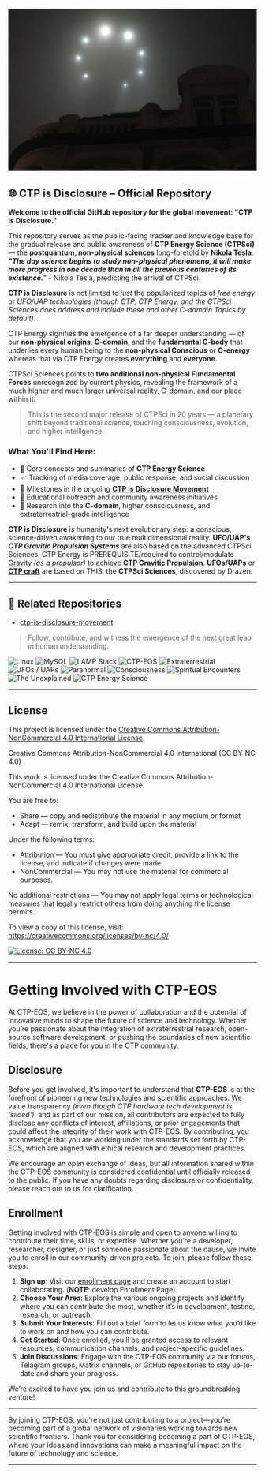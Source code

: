 [![ctp-energy site-link](https://github.com/ctp-eos/ctp-is-disclosure/blob/baa2b837799431159d336cbf5c1e9365c6cf0e94/ctp-craft-in-formation.png?raw=true)](https://www.ctp-energy.com)

## 🌐 CTP is Disclosure – Official Repository

**Welcome to the official GitHub repository for the global movement: "CTP is Disclosure."**

This repository serves as the public-facing tracker and knowledge base for the gradual release and public awareness of **CTP Energy Science (CTPSci)** — the **postquantum, non-physical sciences** long-foretold by **Nikola Tesla**. ***"The day science begins to study non-physical phenomena, it will make more progress in one decade than in all the previous centuries of its existence.***" - Nikola Tesla, predicting the arrival of CTPSci. 

**CTP is Disclosure** is not limited to *just* the popularized topics of *free energy* or *UFO/UAP technologies
(though CTP, CTP Energy, and the CTPSci Sciences does address and include these and other C-domain Topics by default)*. 

CTP Energy signifies the emergence of a far deeper understanding — of our **non-physical origins**, **C-domain**, and the **fundamental C-body** that underlies every human being to the **non-physical Conscious** or **C-energy** whereas that via CTP Energy creates **everything** and **everyone**. 

CTPSci Sciences points to **two additional non-physical Fundamental Forces** unrecognized by current physics, revealing the framework of a much higher and much larger universal reality, C-domain, and our place within it.

> This is the second major release of CTPSci in 20 years — a planetary shift beyond traditional science, touching consciousness, evolution, and higher intelligence.

### What You'll Find Here:
- 🧠 Core concepts and summaries of **CTP Energy Science**  
- 📈 Tracking of media coverage, public response, and social discussion  
- 📜 Milestones in the ongoing [**CTP is Disclosure Movement**](https://github.com/ctp-eos/ctp-idm)
- 🔭 Educational outreach and community awareness initiatives  
- 🚀 Research into the **C-domain**, higher consciousness, and extraterrestrial-grade intelligence

**CTP is Disclosure** is humanity's next evolutionary step: a conscious, science-driven awakening to our true multidimensional reality. **UFO/UAP's** ***CTP Gravitic Propulsion Systems*** are also based on the advanced CTPSci Sciences. CTP Energy is PREREQUISITE/required to control/modulate Gravity *(as a propulsor)* to achieve **CTP Gravitic Propulsion**. **UFOs/UAPs** or **<a href="https://x.com/search?q=ctp%20craft&src=typed_query" target="_blank">CTP craft</a>**
are based on THIS: the **CTPSci Sciences**, discovered by Drazen.

---

## 🔗 Related Repositories

- [ctp-is-disclosure-movement](https://github.com/ctp-eos/ctp-idm)

 
> Follow, contribute, and witness the emergence of the next great leap in human understanding.

![Linux](https://img.shields.io/badge/Platform-Linux-blue?logo=linux&logoColor=white)
![MySQL](https://img.shields.io/badge/Database-MySQL-blue?logo=mysql&logoColor=white)
![LAMP Stack](https://img.shields.io/badge/Stack-LAMP-orange?logo=apache&logoColor=white)
![CTP-EOS](https://img.shields.io/badge/OS-CTP--EOS-purple?logo=arch-linux&logoColor=white)
![Extraterrestrial](https://img.shields.io/badge/Focus-Extraterrestrial-9cf)
![UFOs / UAPs](https://img.shields.io/badge/Phenomena-UFOs/UAPs-lightgrey)
![Paranormal](https://img.shields.io/badge/Category-Paranormal-black)
![Consciousness](https://img.shields.io/badge/Field-Consciousness-yellowgreen)
![Spiritual Encounters](https://img.shields.io/badge/Theme-Spiritual_Encounters-pink)
![The Unexplained](https://img.shields.io/badge/Topic-The_Unexplained-red)
![CTP Energy Science](https://img.shields.io/badge/Science-CTP_Energy_Science-brightgreen)

---

## License

This project is licensed under the [Creative Commons Attribution-NonCommercial 4.0 International License](https://creativecommons.org/licenses/by-nc/4.0/).


Creative Commons Attribution-NonCommercial 4.0 International (CC BY-NC 4.0)

This work is licensed under the Creative Commons Attribution-NonCommercial 4.0 International License.

You are free to:
- Share — copy and redistribute the material in any medium or format
- Adapt — remix, transform, and build upon the material

Under the following terms:
- Attribution — You must give appropriate credit, provide a link to the license, and indicate if changes were made.
- NonCommercial — You may not use the material for commercial purposes.

No additional restrictions — You may not apply legal terms or technological measures that legally restrict others from doing anything the license permits.

To view a copy of this license, visit: https://creativecommons.org/licenses/by-nc/4.0/

[![License: CC BY-NC 4.0](https://img.shields.io/badge/License-CC%20BY--NC%204.0-lightgrey.svg)](https://creativecommons.org/licenses/by-nc/4.0/)


---

# Getting Involved with CTP-EOS

At CTP-EOS, we believe in the power of collaboration and the potential of innovative minds to shape the future of science and technology. Whether you’re passionate about the integration of extraterrestrial research, open-source software development, or pushing the boundaries of new scientific fields, there's a place for you in the CTP community.

## Disclosure

Before you get involved, it's important to understand that **CTP-EOS** is at the forefront of pioneering new technologies and scientific approaches. We value transparency *(even though CTP hardware tech development is 'siloed')*, and as part of our mission, all contributors are expected to fully disclose any conflicts of interest, affiliations, or prior engagements that could affect the integrity of their work with CTP-EOS. By contributing, you acknowledge that you are working under the standards set forth by CTP-EOS, which are aligned with ethical research and development practices. 

We encourage an open exchange of ideas, but all information shared within the CTP-EOS community is considered confidential until officially released to the public. If you have any doubts regarding disclosure or confidentiality, please reach out to us for clarification.

## Enrollment

Getting involved with CTP-EOS is simple and open to anyone willing to contribute their time, skills, or expertise. Whether you’re a developer, researcher, designer, or just someone passionate about the cause, we invite you to enroll in our community-driven projects. To join, please follow these steps:

1. **Sign up**: Visit our [enrollment page](#) and create an account to start collaborating. (**NOTE**: develop Enrollment Page)
2. **Choose Your Area**: Explore the various ongoing projects and identify where you can contribute the most, whether it’s in development, testing, research, or outreach.
3. **Submit Your Interests**: Fill out a brief form to let us know what you’d like to work on and how you can contribute.
4. **Get Started**: Once enrolled, you'll be granted access to relevant resources, communication channels, and project-specific guidelines.
5. **Join Discussions**: Engage with the CTP-EOS community via our forums, Telagram groups, Matrix channels, or GitHub repositories to stay up-to-date and share your progress.

We’re excited to have you join us and contribute to this groundbreaking venture!

---

By joining CTP-EOS, you're not just contributing to a project—you’re becoming part of a global network of visionaries working towards new scientific frontiers. Thank you for considering becoming a part of CTP-EOS, where your ideas and innovations can make a meaningful impact on the future of technology and science.

---

